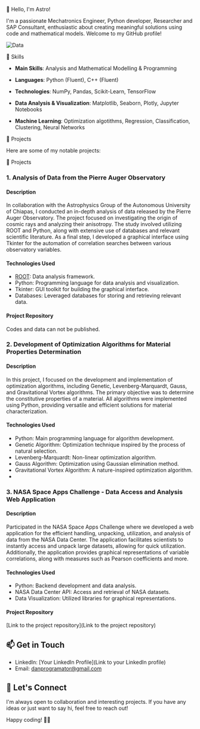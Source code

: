 
👋 Hello, I'm Astro!

I'm a passionate Mechatronics Engineer, Python developer, Researcher and SAP Consultant, enthusiastic about creating meaningful solutions using code and mathematical models. Welcome to my GitHub profile!

![Data](https://media.giphy.com/media/LaVp0AyqR5bGsC5Cbm/giphy.gif)

🚀 Skills
- **Main Skills**: Analysis and Mathematical Modelling  & Programming

- **Languages**: Python (Fluent), C++ (Fluent)

- **Technologies**: NumPy, Pandas, Scikit-Learn, TensorFlow

- **Data Analysis & Visualization**: Matplotlib, Seaborn, Plotly, Jupyter Notebooks

- **Machine Learning**: Optimization algotithms, Regression, Classification, Clustering, Neural Networks
  

🔧 Projects

Here are some of my notable projects:

🔧 Projects

### 1. Analysis of Data from the Pierre Auger Observatory

#### Description
In collaboration with the Astrophysics Group of the Autonomous University of Chiapas, I conducted an in-depth analysis of data released by the Pierre Auger Observatory. The project focused on investigating the origin of cosmic rays and analyzing their anisotropy. The study involved utilizing ROOT and Python, along with extensive use of databases and relevant scientific literature. As a final step, I developed a graphical interface using Tkinter for the automation of correlation searches between various observatory variables.

#### Technologies Used
- [ROOT](https://root.cern/): Data analysis framework.
- Python: Programming language for data analysis and visualization.
- Tkinter: GUI toolkit for building the graphical interface.
- Databases: Leveraged databases for storing and retrieving relevant data.

#### Project Repository
Codes and data can not be published.

### 2. Development of Optimization Algorithms for Material Properties Determination

#### Description
In this project, I focused on the development and implementation of optimization algorithms, including Genetic, Levenberg-Marquardt, Gauss, and Gravitational Vortex algorithms. The primary objective was to determine the constitutive properties of a material. All algorithms were implemented using Python, providing versatile and efficient solutions for material characterization.

#### Technologies Used
- Python: Main programming language for algorithm development.
- Genetic Algorithm: Optimization technique inspired by the process of natural selection.
- Levenberg-Marquardt: Non-linear optimization algorithm.
- Gauss Algorithm: Optimization using Gaussian elimination method.
- Gravitational Vortex Algorithm: A nature-inspired optimization algorithm.
- 
### 3. NASA Space Apps Challenge - Data Access and Analysis Web Application

#### Description
Participated in the NASA Space Apps Challenge where we developed a web application for the efficient handling, unpacking, utilization, and analysis of data from the NASA Data Center. The application facilitates scientists to instantly access and unpack large datasets, allowing for quick utilization. Additionally, the application provides graphical representations of variable correlations, along with measures such as Pearson coefficients and more.

#### Technologies Used
- Python: Backend development and data analysis.
- NASA Data Center API: Access and retrieval of NASA datasets.
- Data Visualization: Utilized libraries for graphical representations.

#### Project Repository
[Link to the project repository](Link to the project repository)

## 📫 Get in Touch

- LinkedIn: [Your LinkedIn Profile](Link to your LinkedIn profile)
- Email: danprogramator@gmail.com

## 🌟 Let's Connect

I'm always open to collaboration and interesting projects. If you have any ideas or just want to say hi, feel free to reach out!

Happy coding! 👨‍💻

<!---
AstroDanscience/AstroDanscience is a ✨ special ✨ repository because its `README.md` (this file) appears on your GitHub profile.
You can click the Preview link to take a look at your changes.
--->
